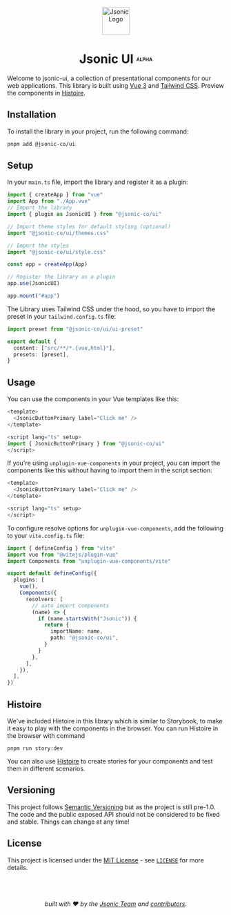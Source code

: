 <div align="center">
  <a href="https://jsonic.ir">
    <img
      src="https://avatars.githubusercontent.com/u/56705483"
      alt="Jsonic Logo"
      height="64"
    />
  </a>
</div>
<div align="center">

# Jsonic UI <font size=2><sup>ALPHA</sup></font>

</div>

Welcome to jsonic-ui, a collection of presentational components for our web applications. This library is built using [Vue 3](https://v3.vuejs.org/) and [Tailwind CSS](https://tailwindcss.com/). Preview the components in [Histoire](https://ui.jsonic.ir/).

## Installation

To install the library in your project, run the following command:

```bash
pnpm add @jsonic-co/ui
```

## Setup

In your `main.ts` file, import the library and register it as a plugin:

```ts
import { createApp } from "vue"
import App from "./App.vue"
// Import the library
import { plugin as JsonicUI } from "@jsonic-co/ui"

// Import theme styles for default styling (optional)
import "@jsonic-co/ui/themes.css"

// Import the styles
import "@jsonic-co/ui/style.css"

const app = createApp(App)

// Register the library as a plugin
app.use(JsonicUI)

app.mount("#app")
```

The Library uses Tailwind CSS under the hood, so you have to import the preset in your `tailwind.config.ts` file:

```ts
import preset from "@jsonic-co/ui/ui-preset"

export default {
  content: ["src/**/*.{vue,html}"],
  presets: [preset],
}
```

## Usage

You can use the components in your Vue templates like this:

```ts
<template>
  <JsonicButtonPrimary label="Click me" />
</template>

<script lang="ts" setup>
import { JsonicButtonPrimary } from "@jsonic-co/ui"
</script>
```

If you're using `unplugin-vue-components` in your project, you can import the components like this without having to import them in the script section:

```ts
<template>
  <JsonicButtonPrimary label="Click me" />
</template>

<script lang="ts" setup>
</script>
```

To configure resolve options for `unplugin-vue-components`, add the following to your `vite.config.ts` file:

```ts
import { defineConfig } from "vite"
import vue from "@vitejs/plugin-vue"
import Components from "unplugin-vue-components/vite"

export default defineConfig({
  plugins: [
    vue(),
    Components({
      resolvers: [
        // auto import components
        (name) => {
          if (name.startsWith("Jsonic")) {
            return {
              importName: name,
              path: "@jsonic-co/ui",
            }
          }
        },
      ],
    }),
  ],
})
```

## Histoire

We've included Histoire in this library which is similar to Storybook, to make it easy to play with the components in the browser. You can run Histoire in the browser with command

`pnpm run story:dev`

You can also use [Histoire](https://histoire.dev/) to create stories for your components and test them in different scenarios.

## Versioning

This project follows [Semantic Versioning](https://semver.org/) but as the project is still pre-1.0. The code and the public exposed API should not be considered to be fixed and stable. Things can change at any time!

## License

This project is licensed under the [MIT License](https://opensource.org/licenses/MIT) - see [`LICENSE`](https://github.com/jsonic-co/jsonic/blob/main/LICENSE) for more details.

<div  align="center">

<br />

<br />

###### built with ❤︎ by the [Jsonic Team](https://github.com/jsonic) and [contributors](https://github.com/jsonic-co/jsonic/graphs/contributors).

</div>
